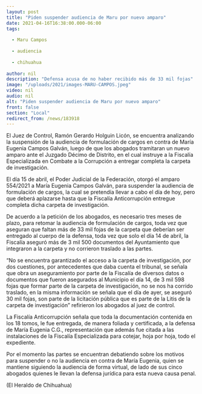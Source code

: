 ```yaml
---
layout: post
title: "Piden suspender audiencia de Maru por nuevo amparo"
date: 2021-04-16T16:38:00.000-06:00
tags:
  
  - Maru Campos
  
  - audiencia
  
  - chihuahua
  
author: nil
description: "Defensa acusa de no haber recibido más de 33 mil fojas"
image: "/uploads/2021/images-MARU-CAMPOS.jpeg"
video: nil
audio: nil
alt: "Piden suspender audiencia de Maru por nuevo amparo"
front: false
section: "Local"
redirect_from: /news/183918
---
```


El Juez de Control, Ramón Gerardo Holguin Licón, se encuentra analizando la suspensión de la audiencia de formulación de cargos en contra de María Eugenia Campos Galván, luego de que los abogados tramitaran un nuevo amparo ante el Juzgado Décimo de Distrito, en el cual instruye a la Fiscalía Especializada en Combate a la Corrupción a entregar completa la carpeta de investigación.

El día 15 de abril, el Poder Judicial de la Federación, otorgó el amparo 554/2021 a María Eugenia Campos Galván, para suspender la audiencia de formulación de cargos, la cual se pretendía llevar a cabo el día de hoy, pero que deberá aplazarse hasta que la Fiscalía Anticorrupción entregue completa dicha carpeta de investigación.

De acuerdo a la petición de los abogados, es necesario tres meses de plazo, para retomar la audiencia de formulación de cargos, toda vez que aseguran que faltan más de 33 mil fojas de la carpeta que deberían ser entregado al cuerpo de la defensa, toda vez que solo el día 14 de abril, la Fiscalía aseguró más de 3 mil 500 documentos del Ayuntamiento que integraron a la carpeta y no corrieron traslado a las partes.

“No se encuentra garantizado el acceso a la carpeta de investigación, por dos cuestiones, por antecedentes que daba cuenta el tribunal, se señala que obra un aseguramiento por parte de la Fiscalía de diversos datos o documentos que fueron asegurados al Municipio el día 14, de 3 mil 598 fojas que formar parte de la carpeta de investigación, no se nos ha corrido traslado, en la misma información se señala que el día de ayer, se aseguró 30 mil fojas, son parte de la licitación pública que es parte de la Litis de la carpeta de investigación” refirieron los abogados al juez de control.

La Fiscalía Anticorrupción señala que toda la documentación contenida en los 18 tomos, le fue entregada, de manera foliada y certificada, a la defensa de María Eugenia C.G., representación que además fue citada a las instalaciones de la Fiscalía Especializada para cotejar, hoja por hoja, todo el expediente.

Por el momento las partes se encuentran debatiendo sobre los motivos para suspender o no la audiencia en contra de María Eugenia, quien se mantiene siguiendo la audiencia de forma virtual, de lado de sus cinco abogados quienes le llevan la defensa jurídica para esta nueva causa penal.

(El Heraldo de Chihuahua)